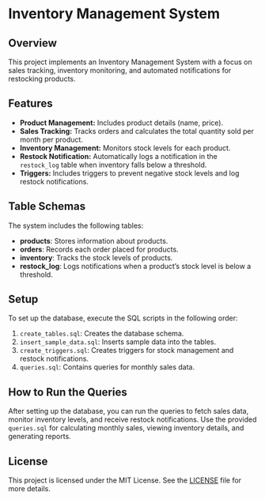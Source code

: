 # Inventory Management System

## Overview

This project implements an Inventory Management System with a focus on sales tracking, inventory monitoring, and automated notifications for restocking products.

## Features

- **Product Management:** Includes product details (name, price).
- **Sales Tracking:** Tracks orders and calculates the total quantity sold per month per product.
- **Inventory Management:** Monitors stock levels for each product.
- **Restock Notification:** Automatically logs a notification in the `restock_log` table when inventory falls below a threshold.
- **Triggers:** Includes triggers to prevent negative stock levels and log restock notifications.

## Table Schemas

The system includes the following tables:

- **products**: Stores information about products.
- **orders**: Records each order placed for products.
- **inventory**: Tracks the stock levels of products.
- **restock_log**: Logs notifications when a product’s stock level is below a threshold.

## Setup

To set up the database, execute the SQL scripts in the following order:

1. `create_tables.sql`: Creates the database schema.
2. `insert_sample_data.sql`: Inserts sample data into the tables.
3. `create_triggers.sql`: Creates triggers for stock management and restock notifications.
4. `queries.sql`: Contains queries for monthly sales data.

## How to Run the Queries

After setting up the database, you can run the queries to fetch sales data, monitor inventory levels, and receive restock notifications. Use the provided `queries.sql` for calculating monthly sales, viewing inventory details, and generating reports.

## License

This project is licensed under the MIT License. See the [LICENSE](LICENSE) file for more details.
